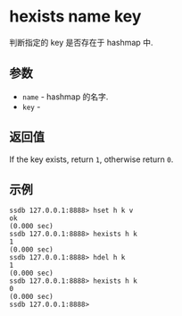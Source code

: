 # hexists name key

判断指定的 key 是否存在于 hashmap 中.

## 参数

* `name` - hashmap 的名字.
* `key` - 

## 返回值

If the key exists, return `1`, otherwise return `0`.

## 示例

	ssdb 127.0.0.1:8888> hset h k v
	ok
	(0.000 sec)
	ssdb 127.0.0.1:8888> hexists h k
	1
	(0.000 sec)
	ssdb 127.0.0.1:8888> hdel h k
	1
	(0.000 sec)
	ssdb 127.0.0.1:8888> hexists h k
	0
	(0.000 sec)
	ssdb 127.0.0.1:8888> 

